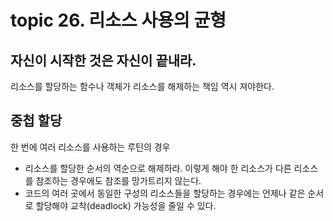 # topic 26. 리소스 사용의 균형

## 자신이 시작한 것은 자신이 끝내라.

리소스를 할당하는 함수나 객체가 리소스를 해제하는 책임 역시 져야한다.

## 중첩 할당

한 번에 여러 리소스를 사용하는 루틴의 경우

- 리소스를 할당한 순서의 역순으로 해제하라. 이렇게 해야 한 리소스가 다른 리소스를 참조하는 경우에도 참조를 망가트리지 않는다.
- 코드의 여러 곳에서 동일한 구성의 리소스들을 할당하는 경우에는 언제나 같은 순서로 할당해야 교착(deadlock) 가능성을 줄일 수 있다.
